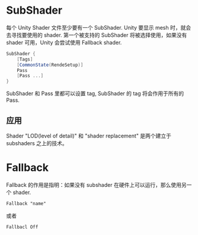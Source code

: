 # SubShader
每个 Unity Shader 文件至少要有一个 SubShader. Unity 要显示 mesh 时，就会去寻找要使用的 shader. 第一个被支持的 SubShader 将被选择使用，如果没有 shader 可用，Unity 会尝试使用 Fallback shader.

```glsl
SubShader {
    [Tags]
    [CommonState(RendeSetup)]
    Pass
    [Pass ...]
}

```

SubShader 和 Pass 里都可以设置 tag, SubShader 的 tag 将会作用于所有的 Pass.

## 应用

Shader "LOD(level of detail)" 和 "shader replacement" 是两个建立于 subshaders 之上的技术。

# Fallback
Fallback 的作用是指明：如果没有 subshader 在硬件上可以运行，那么使用另一个 shader.

```glsl
Fallback "name"
```

或者

```glsl
Fallbacl Off
```